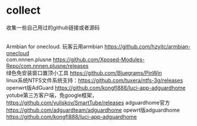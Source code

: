 # collect
收集一些自己用过的github链接或者源码<br>

<br>Armbian for onecloud. 玩客云用armbian https://github.com/hzyitc/armbian-onecloud
<br>com.nnnen.plusne https://github.com/Xposed-Modules-Repo/com.nnnen.plusne/releases
<br>绿色免安装窗口置顶小工具 https://github.com/Bluegrams/PinWin 
<br>linux系统NTFS文件系统支持：https://github.com/tuxera/ntfs-3g/releases
openwrt版AdGuard https://github.com/kongfl888/luci-app-adguardhome
yotube第三方客户端，免google框架，https://github.com/yuliskov/SmartTube/releases
adguardhome官方 https://github.com/adguardteam/adguardhome
opewrt版adguardhome https://github.com/kongfl888/luci-app-adguardhome
